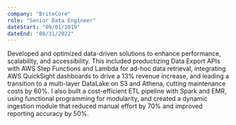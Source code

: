 ```yaml
---
company: "BriteCore"
role: "Senior Data Engineer"
dateStart: "09/01/2019"
dateEnd: "08/31/2022"
---
```


Developed and optimized data-driven solutions to enhance performance, scalability, and accessibility. This included productizing Data Export APIs with AWS Step Functions and Lambda for ad-hoc data retrieval, integrating AWS QuickSight dashboards to drive a 13% revenue increase, and leading a transition to a multi-layer DataLake on S3 and Athena, cutting maintenance costs by 60%. I also built a cost-efficient ETL pipeline with Spark and EMR, using functional programming for modularity, and created a dynamic ingestion module that reduced manual effort by 70% and improved reporting accuracy by 50%.